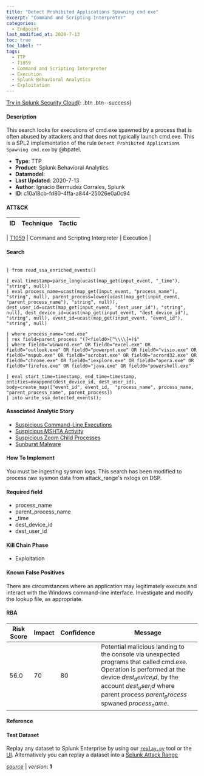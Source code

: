 ```yaml
---
title: "Detect Prohibited Applications Spawning cmd exe"
excerpt: "Command and Scripting Interpreter"
categories:
  - Endpoint
last_modified_at: 2020-7-13
toc: true
toc_label: ""
tags:
  - TTP
  - T1059
  - Command and Scripting Interpreter
  - Execution
  - Splunk Behavioral Analytics
  - Exploitation
---
```




[Try in Splunk Security Cloud](https://www.splunk.com/en_us/cyber-security.html){: .btn .btn--success}

#### Description

This search looks for executions of cmd.exe spawned by a process that is often abused by attackers and that does not typically launch cmd.exe. This is a SPL2 implementation of the rule `Detect Prohibited Applications Spawning cmd.exe` by @bpatel.

- **Type**: TTP
- **Product**: Splunk Behavioral Analytics
- **Datamodel**: 
- **Last Updated**: 2020-7-13
- **Author**: Ignacio Bermudez Corrales, Splunk
- **ID**: c10a18cb-fd80-4ffa-a844-25026e0a0c94


#### ATT&CK

| ID          | Technique   | Tactic         |
| ----------- | ----------- |--------------- |

| [T1059](https://attack.mitre.org/techniques/T1059/) | Command and Scripting Interpreter | Execution |





#### Search

```

| from read_ssa_enriched_events()

| eval timestamp=parse_long(ucast(map_get(input_event, "_time"), "string", null)) 
| eval process_name=ucast(map_get(input_event, "process_name"), "string", null), parent_process=lower(ucast(map_get(input_event, "parent_process_name"), "string", null)), dest_user_id=ucast(map_get(input_event, "dest_user_id"), "string", null), dest_device_id=ucast(map_get(input_event, "dest_device_id"), "string", null), event_id=ucast(map_get(input_event, "event_id"), "string", null)

| where process_name="cmd.exe" 
| rex field=parent_process "(?<field0>[^\\\\]+)$" 
| where field0="winword.exe" OR field0="excel.exe" OR field0="outlook.exe" OR field0="powerpnt.exe" OR field0="visio.exe" OR field0="mspub.exe" OR field0="acrobat.exe" OR field0="acrord32.exe" OR field0="chrome.exe" OR field0="iexplore.exe" OR field0="opera.exe" OR field0="firefox.exe" OR field0="java.exe" OR field0="powershell.exe"

| eval start_time=timestamp, end_time=timestamp, entities=mvappend(dest_device_id, dest_user_id), body=create_map(["event_id", event_id,  "process_name", process_name, "parent_process_name", parent_process]) 
| into write_ssa_detected_events();
```

#### Associated Analytic Story
* [Suspicious Command-Line Executions](/stories/suspicious_command-line_executions)
* [Suspicious MSHTA Activity](/stories/suspicious_mshta_activity)
* [Suspicious Zoom Child Processes](/stories/suspicious_zoom_child_processes)
* [Sunburst Malware](/stories/sunburst_malware)


#### How To Implement
You must be ingesting sysmon logs. This search has been modified to process raw sysmon data from attack_range&#39;s nxlogs on DSP.

#### Required field
* process_name
* parent_process_name
* _time
* dest_device_id
* dest_user_id


#### Kill Chain Phase
* Exploitation


#### Known False Positives
There are circumstances where an application may legitimately execute and interact with the Windows command-line interface. Investigate and modify the lookup file, as appropriate.


#### RBA

| Risk Score  | Impact      | Confidence   | Message      |
| ----------- | ----------- |--------------|--------------|
| 56.0 | 70 | 80 | Potential malicious landing to the console via unexpected programs that called cmd.exe.  Operation is performed at the device $dest_device_id$, by the account $dest_user_id$ where parent process $parent_process$ spwaned $process_name$. |




#### Reference


#### Test Dataset
Replay any dataset to Splunk Enterprise by using our [`replay.py`](https://github.com/splunk/attack_data#using-replaypy) tool or the [UI](https://github.com/splunk/attack_data#using-ui).
Alternatively you can replay a dataset into a [Splunk Attack Range](https://github.com/splunk/attack_range#replay-dumps-into-attack-range-splunk-server)




[*source*](https://github.com/splunk/security_content/tree/develop/detections/endpoint/detect_prohibited_applications_spawning_cmd_exe.yml) \| *version*: **1**